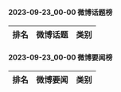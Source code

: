 #### 2023-09-23_00-00  微博话题榜

| 排名 | 微博话题 | 类别 |
| --- | --- | --- |
#### 2023-09-23_00-00  微博要闻榜

| 排名 | 微博要闻 | 类别 |
| --- | --- | --- |
